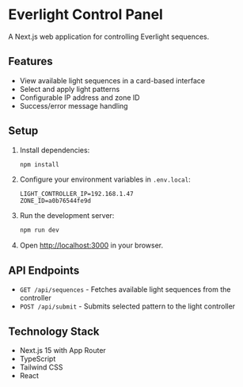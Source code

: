 # Everlight Control Panel

A Next.js web application for controlling Everlight sequences.

## Features

- View available light sequences in a card-based interface
- Select and apply light patterns
- Configurable IP address and zone ID
- Success/error message handling

## Setup

1. Install dependencies:
   ```bash
   npm install
   ```

2. Configure your environment variables in `.env.local`:
   ```
   LIGHT_CONTROLLER_IP=192.168.1.47
   ZONE_ID=a0b76544fe9d
   ```

3. Run the development server:
   ```bash
   npm run dev
   ```

4. Open [http://localhost:3000](http://localhost:3000) in your browser.

## API Endpoints

- `GET /api/sequences` - Fetches available light sequences from the controller
- `POST /api/submit` - Submits selected pattern to the light controller

## Technology Stack

- Next.js 15 with App Router
- TypeScript
- Tailwind CSS
- React